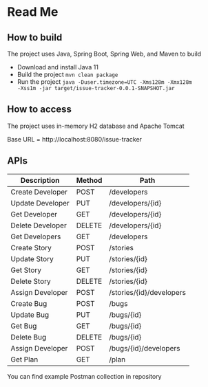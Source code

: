 # Read Me

## How to build
The project uses Java, Spring Boot, Spring Web, and Maven to build

* Download and install Java 11
* Build the project <code>mvn clean package</code>
* Run the project <code>java -Duser.timezone=UTC -Xms128m -Xmx128m -Xss1m -jar target/issue-tracker-0.0.1-SNAPSHOT.jar</code>

## How to access
The project uses in-memory H2 database and Apache Tomcat

Base URL = http://localhost:8080/issue-tracker

## APIs

| Description      | Method | Path                     |
|------------------|--------|--------------------------|
| Create Developer | POST   | /developers              |
| Update Developer | PUT    | /developers/{id}         |
| Get Developer    | GET    | /developers/{id}         |
| Delete Developer | DELETE | /developers/{id}         |
| Get Developers   | GET    | /developers              |
| Create Story     | POST   | /stories                 |
| Update Story     | PUT    | /stories/{id}            |
| Get Story        | GET    | /stories/{id}            |
| Delete Story     | DELETE | /stories/{id}            |
| Assign Developer | POST   | /stories/{id}/developers |
| Create Bug       | POST   | /bugs                    |
| Update Bug       | PUT    | /bugs/{id}               |
| Get Bug          | GET    | /bugs/{id}               |
| Delete Bug       | DELETE | /bugs/{id}               |
| Assign Developer | POST   | /bugs/{id}/developers    |
| Get Plan         | GET    | /plan                    |

You can find example Postman collection in repository 